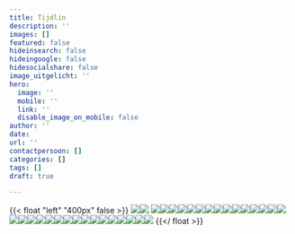 ```yaml
---
title: Tijdlin
description: ''
images: []
featured: false
hideinsearch: false
hideingoogle: false
hidesocialshare: false
image_uitgelicht: ''
hero:
  image: ''
  mobile: ''
  link: ''
  disable_image_on_mobile: false
author: ''
date: 
url: ''
contactpersoon: []
categories: []
tags: []
draft: true

---
```

{{< float "left" "400px" false >}}
![](https://res.cloudinary.com/callvoip/image/upload/v1577777786/JAN_-_Vamos_niong2.png)![](https://res.cloudinary.com/callvoip/image/upload/v1577777809/JAN_-_CTI_l2tzxu.png)  ![](https://res.cloudinary.com/callvoip/image/upload/v1577777953/FEB_-_audio_yvngyn.png)![](https://res.cloudinary.com/callvoip/image/upload/v1577777972/MRT_-_click_to_dial_gpvitp.png)![](https://res.cloudinary.com/callvoip/image/upload/v1577777994/MRT_-_Qaller_update_u2b5yc.png)![](https://res.cloudinary.com/callvoip/image/upload/v1577778188/MRT_-_geuzenet_qaa7wf.png)![](https://res.cloudinary.com/callvoip/image/upload/v1577778207/MRT_-_Noordz_yscrpq.png)![](https://res.cloudinary.com/callvoip/image/upload/v1577778222/APR_-_vamos_2.0_q3eosb.png)![](https://res.cloudinary.com/callvoip/image/upload/v1577778232/APR_-_1000_giswbe.png)![](https://res.cloudinary.com/callvoip/image/upload/v1577778254/MEI_-_Dion_ymlaix.png)![](https://res.cloudinary.com/callvoip/image/upload/v1577778274/JUL_-_Feature_Update_jvnqmf.png)![](https://res.cloudinary.com/callvoip/image/upload/v1577778307/JUL_-_Bereikbaarheidsmonitore_ahja7c.png)![](https://res.cloudinary.com/callvoip/image/upload/v1577778324/JUL_-_Multiple_Called_ID_dmgjse.png)![](https://res.cloudinary.com/callvoip/image/upload/v1577778338/JUL_-_Update_doorverbinden_ykzfpk.png)![](https://res.cloudinary.com/callvoip/image/upload/v1577778350/JUL_Panasonic-certificering_fhwgde.png)![](https://res.cloudinary.com/callvoip/image/upload/v1577778360/JUL_-_Tim_v_d_Horst_frllsx.png)![](https://res.cloudinary.com/callvoip/image/upload/v1577778374/AUG_-_Nieuw_Callvoip_logo_p3lau2.png)![](https://res.cloudinary.com/callvoip/image/upload/v1577778387/AUG_-_Nieuwe_Website_tdujxs.png)![](https://res.cloudinary.com/callvoip/image/upload/v1577778399/SEP_-_KPN_ISDN_Stopt_ledlmu.png)![](https://res.cloudinary.com/callvoip/image/upload/v1577778410/SEP_-_Roy_Liezen_qhh40g.png)![](https://res.cloudinary.com/callvoip/image/upload/v1577778467/SEP_-_Qaller_3.0_khc8ty.png)![](https://res.cloudinary.com/callvoip/image/upload/v1577778485/OKT_-_Tim_2.0_vlnjb3.png)![](https://res.cloudinary.com/callvoip/image/upload/v1577778501/NOV_-_Billboard_yodzkj.png)![](https://res.cloudinary.com/callvoip/image/upload/v1577778513/NOV_-_Promotiedagen_b6cov8.png)![](https://res.cloudinary.com/callvoip/image/upload/v1577778523/NOV_-_Forum_pey5nl.png)![](https://res.cloudinary.com/callvoip/image/upload/v1577778539/DEC_-_5_mythen_oddbvk.png)![](https://res.cloudinary.com/callvoip/image/upload/v1577778552/DEC_-_Kerst_imcyht.png)![](https://res.cloudinary.com/callvoip/image/upload/v1577778567/2020_fux94o.png)![](https://res.cloudinary.com/callvoip/image/upload/v1577778581/2020_-_SIP_Trunk_nkimxv.png)![](https://res.cloudinary.com/callvoip/image/upload/v1577778590/2020_-_waiting_position_ygmsit.png)![](https://res.cloudinary.com/callvoip/image/upload/v1577778604/2020_-_Provisioning_uc3ygd.png)![](https://res.cloudinary.com/callvoip/image/upload/v1577778616/2020_-_call_in_UC_q9jz9b.png)![](https://res.cloudinary.com/callvoip/image/upload/v1577778624/2020_-_2FA_cn4rby.png)
{{</ float >}}
